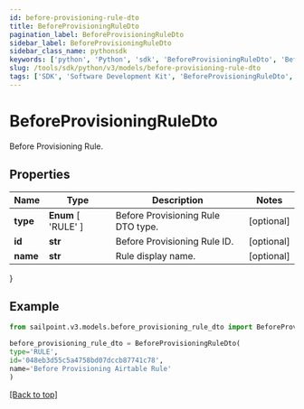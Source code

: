 ```yaml
---
id: before-provisioning-rule-dto
title: BeforeProvisioningRuleDto
pagination_label: BeforeProvisioningRuleDto
sidebar_label: BeforeProvisioningRuleDto
sidebar_class_name: pythonsdk
keywords: ['python', 'Python', 'sdk', 'BeforeProvisioningRuleDto', 'BeforeProvisioningRuleDto'] 
slug: /tools/sdk/python/v3/models/before-provisioning-rule-dto
tags: ['SDK', 'Software Development Kit', 'BeforeProvisioningRuleDto', 'BeforeProvisioningRuleDto']
---
```


# BeforeProvisioningRuleDto

Before Provisioning Rule.

## Properties

Name | Type | Description | Notes
------------ | ------------- | ------------- | -------------
**type** |  **Enum** [  'RULE' ] | Before Provisioning Rule DTO type. | [optional] 
**id** | **str** | Before Provisioning Rule ID. | [optional] 
**name** | **str** | Rule display name. | [optional] 
}

## Example

```python
from sailpoint.v3.models.before_provisioning_rule_dto import BeforeProvisioningRuleDto

before_provisioning_rule_dto = BeforeProvisioningRuleDto(
type='RULE',
id='048eb3d55c5a4758bd07dccb87741c78',
name='Before Provisioning Airtable Rule'
)

```
[[Back to top]](#) 


